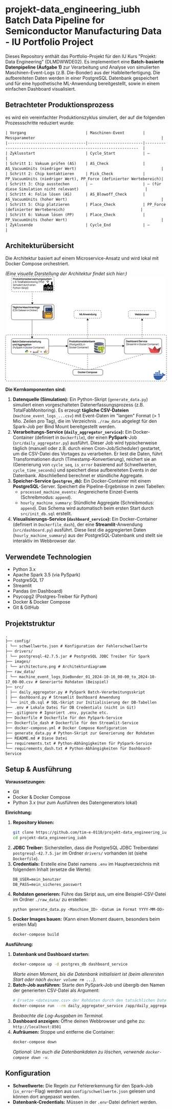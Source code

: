 # projekt-data_engineering_iubh Batch Data Pipeline for Semiconductor Manufacturing Data - IU Portfolio Project

Dieses Repository enthält das Portfolio-Projekt für den IU Kurs "Projekt: Data Engineering" (DLMDWWDE02). 
Es implementiert eine **Batch-basierte Datenpipeline (Aufgabe 1)** zur Verarbeitung und Analyse von simulierten Maschinen-Event-Logs (z.B. Die-Bonder) aus der Halbleiterfertigung. 
Die aufbereiteten Daten werden in einer PostgreSQL Datenbank gespeichert und für eine hypothetische ML-Anwendung bereitgestellt, sowie in einem einfachen Dashboard visualisiert.

## Betrachteter Produktionsprozess

es wird ein vereinfachter Produktionszyklus simuliert, der auf die folgenden Prozessschritte reduziert wurde:
```
| Vorgang                          | Maschinen-Event        | Messparameter                                                       |
|----------------------------------|------------------------|-------------------------------------------------------------------  |
| Zyklusstart                      | Cycle_Start            | –                                                                   |
| Schritt 1: Vakuum prüfen (AS)    | AS_Check               | AS_VacuumUnits (niedriger Wert)                                     |
| Schritt 2: Chip kontaktieren     | Pick_Check             | PP_VacuumUnits (niedriger Wert), PP_Force (definierter Wertebereich)|
| Schritt 3: Chip ausstechen       | –                      | – (für diese Simulation nicht relevant)                             |
| Schritt 4: Folie lösen (AS)      | AS_Blowoff_Check       | AS_VacuumUnits (hoher Wert)                                         |
| Schritt 5: Chip platzieren       | Place_Check            | PP_Force (definierter Wertebereich)                                 |
| Schritt 6: Vakuum lösen (PP)     | Place_Check            | PP_VacuumUnits (hoher Wert)                                         |
| Zyklusende                       | Cycle_End              | –                                                                   |
```


## Architekturübersicht

Die Architektur basiert auf einem Microservice-Ansatz und wird lokal mit Docker Compose orchestriert.

*(Eine visuelle Darstellung der Architektur findet sich hier:)*
![Architekturdiagramm der Batch-Pipeline](images/architecture.png "Architekturübersicht")

**Die Kernkomponenten sind:**

1.  **Datenquelle (Simulation):** Ein Python-Skript (`generate_data.py`) simuliert einen vorgeschalteten Datenerfassungsprozess (z.B. TotalFabMonitoring). Es erzeugt **tägliche CSV-Dateien** (`machine_event_logs_...csv`) mit Event-Daten im "langen" Format (> 1 Mio. Zeilen pro Tag), die im Verzeichnis `./raw_data` abgelegt für den Spark-Job per Bind Mount bereitgestellt werden.
2.  **Verarbeitungs-Service (`daily_aggregator_service`):** Ein Docker-Container (definiert in `Dockerfile`), der einen **PySpark**-Job (`src/daily_aggregator.py`) ausführt. Dieser Job wird typischerweise täglich (manuell oder z.B. durch einen Cron-Job/Scheduler) gestartet, um die CSV-Datei des Vortages zu verarbeiten. Er liest die Daten, führt Transformationen durch (Timestamp-Konvertierung), reichert sie an (Generierung von `cycle_seq`, `is_error` basierend auf Schwellwerten, `cycle_time_seconds`) und speichert diese aufbereiteten Events in der Datenbank. Abschließend berechnet er stündliche Aggregate.
3.  **Speicher-Service (`postgres_db`):** Ein Docker-Container mit einem **PostgreSQL**-Server. Speichert die Pipeline-Ergebnisse in zwei Tabellen:
    *   `processed_machine_events`: Angereicherte Einzel-Events (Schreibmodus: `append`).
    *   `hourly_machine_summary`: Stündliche Aggregate (Schreibmodus: `append`).
    Das Schema wird automatisch beim ersten Start durch `src/init_db.sql` erstellt.
4.  **Visualisierungs-Service (`dashboard_service`):** Ein Docker-Container (definiert in `Dockerfile_dash`), der eine **Streamlit**-Anwendung (`src/dashboard.py`) ausführt. Diese liest die aggregierten Daten (`hourly_machine_summary`) aus der PostgreSQL-Datenbank und stellt sie interaktiv im Webbrowser dar.

## Verwendete Technologien

*   Python 3.x
*   Apache Spark 3.5 (via PySpark)
*   PostgreSQL 17
*   Streamlit
*   Pandas (im Dashboard)
*   Psycopg2 (Postgres-Treiber für Python)
*   Docker & Docker Compose
*   Git & GitHub

## Projektstruktur


```
.
├── config/
│ └── schwellwerte.json # Konfiguration der Fehlerschwellwerte
├── drivers/
│ └── postgresql-42.7.5.jar # PostgreSQL JDBC Treiber für Spark
├── images/
│ └── architecture.png # Architekturdiagramm
├── raw_data/
│ └── machine_event_logs_DieBonder_01_2024-10-16_00-00_to_2024-10-17_00-00.csv # Generierte Rohdaten (Beispiel)
├── src/
│ ├── daily_aggregator.py # PySpark Batch-Verarbeitungsskript
│ ├── dashboard.py # Streamlit Dashboard Anwendung
│ └── init_db.sql # SQL-Skript zur Initialisierung der DB-Tabellen
├── .env # Lokale Datei für DB Credentials (nicht in Git)
├── .gitignore # Ignoriert .env, pycache etc.
├── Dockerfile # Dockerfile für den PySpark-Service
├── Dockerfile_dash # Dockerfile für den Streamlit-Service
├── docker-compose.yml # Docker Compose Konfiguration
├── generate_data.py # Python-Skript zur Generierung der Rohdaten
├── README.md # Diese Datei
├── requirements.txt # Python-Abhängigkeiten für PySpark-Service
└── requirements_dash.txt # Python-Abhängigkeiten für Dashboard-Service
```

## Setup & Ausführung

**Voraussetzungen:**

*   Git
*   Docker & Docker Compose
*   Python 3.x (nur zum Ausführen des Datengenerators lokal)

**Einrichtung:**

1.  **Repository klonen:**
    ```bash
    git clone https://github.com/tim-e-0110/projekt-data_engineering_iubh.git
    cd projekt-data_engineering_iubh
    ```
2.  **JDBC Treiber:** Sicherstellen, dass die PostgreSQL JDBC Treiberdatei `postgresql-42.7.5.jar` im Ordner `drivers/` vorhanden ist (siehe `Dockerfile`).
3.  **Credentials:** Erstelle eine Datei namens `.env` im Hauptverzeichnis mit folgendem Inhalt (ersetze die Werte):
    ```dotenv
    DB_USER=mein_benutzer
    DB_PASS=mein_sicheres_passwort
    ```
4.  **Rohdaten generieren:** Führe das Skript aus, um eine Beispiel-CSV-Datei im Ordner `./raw_data/` zu erstellen:
    ```bash
    python generate_data.py <Maschine_ID> <Datum im Format YYYY-MM-DD>
    ```
5.  **Docker Images bauen:** (Kann einen Moment dauern, besonders beim ersten Mal)
    ```bash
    docker-compose build
    ```

**Ausführung:**

1.  **Datenbank und Dashboard starten:**
    ```bash
    docker-compose up -d postgres_db dashboard_service
    ```
    *Warte einen Moment, bis die Datenbank initialisiert ist (beim allerersten Start oder nach `docker volume rm ...`).*
2.  **Batch-Job ausführen:** Starte den PySpark-Job und übergib den Namen der generierten CSV-Datei als Argument:
    ```bash
    # Ersetze <dateiname.csv> der Rohdaten durch den tatsächlichen Dateinemen (nur Name, ohne Verzeichnis!)
    docker-compose run --rm daily_aggregator_service /app/daily_aggregator.py <dateiname.csv>
    ```
    *Beobachte die Log-Ausgaben im Terminal.*
3.  **Dashboard anzeigen:** Öffne deinen Webbrowser und gehe zu: `http://localhost:8501`
4.  **Aufräumen:** Stoppe und entferne die Container:
    ```bash
    docker-compose down
    ```
    *Optional: Um auch die Datenbankdaten zu löschen, verwende `docker-compose down -v`.*

## Konfiguration

*   **Schwellwerte:** Die Regeln zur Fehlererkennung für den Spark-Job (`is_error`-Flag) werden aus `config/schwellwerte.json` gelesen und können dort angepasst werden.
*   **Datenbank-Credentials:** Müssen in der `.env`-Datei definiert werden.
